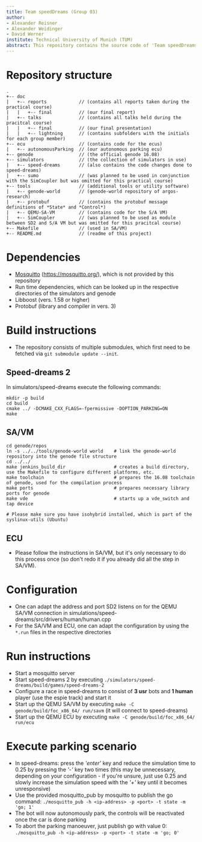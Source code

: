 ```yaml
---
title: Team speedDreams (Group 03)
author:
- Alexander Reisner
- Alexander Weidinger
- David Werner
institute: Technical University of Munich (TUM)
abstract: This repository contains the source code of 'Team speedDreams', which implements an autonomous parking scenario for the lil4 practical course.
---
```


# Repository structure
```
.
+-- doc
|   +-- reports            // (contains all reports taken during the practical course)
|   |   +-- final          // (our final report)
|   +-- talks              // (contains all talks held during the pracitcal course)
|   |   +-- final          // (our final presentation)
|   |   +-- lightning      // (contains subfolders with the initials for each group member)
+-- ecu                    // (contains code for the ecus)
|   +-- autonomousParking  // (our autonomous parking ecu)
+-- genode                 // (the official genode 16.08)
+-- simulators             // (the collection of simulators in use)
|   +-- speed-dreams       // (also contains the code changes done to speed-dreams)
|   +-- sumo               // (was planned to be used in conjunction with the SimCoupler but was omitted for this practical course)
+-- tools                  // (additional tools or utility software)
|   +-- genode-world       // (genode-world repository of argos-research)
|   +-- protobuf           // (contains the protobuf message definitions of *State* and *Control*)
|   +-- QEMU-SA-VM         // (contains code for the S/A VM)
|   +-- SimCoupler         // (was planned to be used as module between SD2 and S/A VM but was omitted for this pracitcal course)
+-- Makefile               // (used in SA/VM)
+-- README.md              // (readme of this project)
```

# Dependencies
- [Mosquitto](https://mosquitto.org/) (https://mosquitto.org/), which is not provided by this repository
- Run time dependencies, which can be looked up in the respective directories of the simulators and genode
- Libboost (vers. 1.58 or higher)
- Protobuf (library and compiler in vers. 3)

# Build instructions
- The repository consists of multiple submodules, which first need to be fetched via `git submodule update --init`.

## Speed-dreams 2
In simulators/speed-dreams execute the following commands:
```
mkdir -p build
cd build
cmake ../ -DCMAKE_CXX_FLAGS=-fpermissive -DOPTION_PARKING=ON
make
```

## SA/VM
```
cd genode/repos
ln -s ../../tools/genode-world world    # link the genode-world repository into the genode file structure
cd ../../
make jenkins_build_dir                  # creates a build directory, use the Makefile to configure different platforms, etc.
make toolchain                          # prepares the 16.08 toolchain of genode, used for the compilation process
make ports                              # prepares necessary library ports for genode
make vde                                # starts up a vde_switch and tap device

# Please make sure you have isohybrid installed, which is part of the syslinux-utils (Ubuntu)
```

## ECU
- Please follow the instructions in SA/VM, but it's only necessary to do this process once (so don't redo it if you already did all the step in SA/VM).

# Configuration
- One can adapt the address and port SD2 listens on for the QEMU SA/VM connection in simulations/speed-dreams/src/drivers/human/human.cpp
- For the SA/VM and ECU, one can adapt the configuration by using the `*.run` files in the respective directories

# Run instructions
- Start a mosquitto server
- Start speed-dreams 2 by executing `./simulators/speed-dreams/build/games/speed-dreams-2`
- Configure a race in speed-dreams to consist of **3 usr** bots and **1 human** player (use the espie track) and start it
- Start up the QEMU SA/VM by executing `make -C genode/build/foc_x86_64/ run/savm` (it will connect to speed-dreams)
- Start up the QEMU ECU by executing `make -C genode/build/foc_x86_64/ run/ecu`

# Execute parking scenario
- In speed-dreams: press the *'enter'* key and reduce the simulation time to 0.25 by pressing the *'-'* key two times (this may be unnecessary, depending on your configuration - if you're unsure, just use 0.25 and slowly increase the simulation speed with the *'+'* key until it becomes unresponsive)
- Use the provided mosquitto_pub by mosquitto to publish the go command: `./mosquitto_pub -h <ip-address> -p <port> -t state -m 'go; 1'`
- The bot will now autonomously park, the controls will be reactivated once the car is done parking
- To abort the parking manoeuver, just publish go with value 0: `./mosquitto_pub -h <ip-address> -p <port> -t state -m 'go; 0'`
